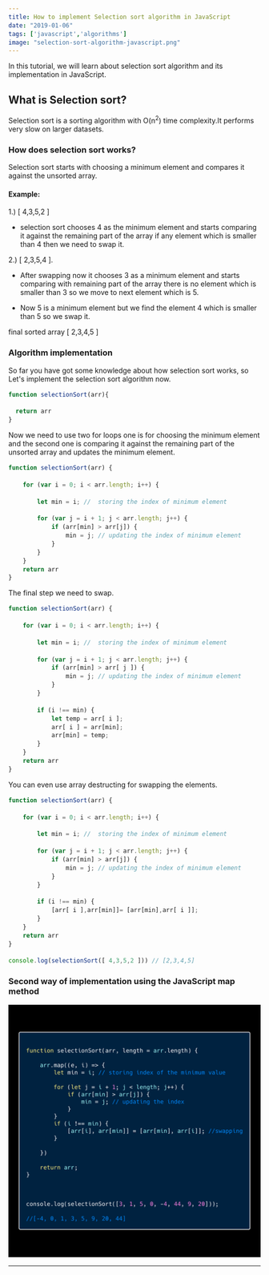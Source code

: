 ```yaml
---
title: How to implement Selection sort algorithm in JavaScript
date: "2019-01-06"
tags: ['javascript','algorithms']
image: "selection-sort-algorithm-javascript.png"
---
```


In this tutorial, we will learn about selection sort algorithm and its implementation in JavaScript.

## What is Selection sort?

Selection sort is a sorting algorithm with O(n<sup>2</sup>) time complexity.It performs very slow on larger datasets.


### How does selection sort works?

Selection sort starts with choosing a minimum element and compares it against the unsorted array.

#### Example:


1.)  [ 4,3,5,2 ]

- selection sort chooses 4 as the minimum element and starts comparing it against the remaining part of the array if any element which is smaller than 4 then we need to swap it.


2.)  [ 2,3,5,4 ].

- After swapping now it chooses 3 as a minimum element and starts comparing with remaining part of the array there is no element which is smaller than 3 so we move to next element which is 5.

-  Now 5 is a minimum element but we find the element 4 which is smaller than  5 so we swap it.

final sorted array [ 2,3,4,5 ]


### Algorithm implementation

So far you have got some knowledge about how selection sort works, so Let's implement the selection sort algorithm now.

```js
function selectionSort(arr){

  return arr
}
```

Now we need to use two for loops one is for choosing the minimum element and the second one is comparing it against the remaining part of the unsorted array and updates the minimum element.


```js
function selectionSort(arr) {

    for (var i = 0; i < arr.length; i++) {

        let min = i; //  storing the index of minimum element

        for (var j = i + 1; j < arr.length; j++) {
            if (arr[min] > arr[j]) {
                min = j; // updating the index of minimum element
            }
        }
    }
    return arr
}
```

The final step we need to swap.

```js
function selectionSort(arr) {

    for (var i = 0; i < arr.length; i++) {

        let min = i; //  storing the index of minimum element

        for (var j = i + 1; j < arr.length; j++) {
            if (arr[min] > arr[ j ]) {
                min = j; // updating the index of minimum element
            }
        }

        if (i !== min) {
            let temp = arr[ i ];
            arr[ i ] = arr[min];
            arr[min] = temp;
        }
    }
    return arr
}
```

You can even use array destructing for swapping the elements.

```js
function selectionSort(arr) {

    for (var i = 0; i < arr.length; i++) {

        let min = i; //  storing the index of minimum element

        for (var j = i + 1; j < arr.length; j++) {
            if (arr[min] > arr[j]) {
                min = j; // updating the index of minimum element
            }
        }

        if (i !== min) {
            [arr[ i ],arr[min]]= [arr[min],arr[ i ]];
        }
    }
    return arr
}

console.log(selectionSort([ 4,3,5,2 ])) // [2,3,4,5]
```

### Second way of implementation using the JavaScript map method

![selection sort algorithm using javascript map method](./javascript-selection-sort-alogrithm.png)

---

